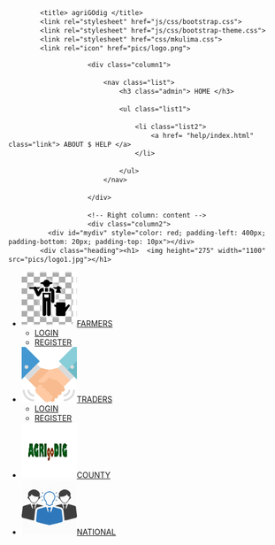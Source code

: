 ﻿<!DOCTYPE HTML>
<head>
<meta charset="utf-8">

			<title> agriGOdig </title>
			<link rel="stylesheet" href="js/css/bootstrap.css">
			<link rel="stylesheet" href="js/css/bootstrap-theme.css">
			<link rel="stylesheet" href="css/mkulima.css">
			<link rel="icon" href="pics/logo.png">
</head>


<body>
<div class="mkulima.css/container">

						<div class="column1">

							<nav class="list">
								<h3 class="admin"> HOME </h3>

								<ul class="list1">

									<li class="list2">
										<a href= "help/index.html" class="link"> ABOUT $ HELP </a>
									</li>

								</ul>
							</nav>

						</div>

						<!-- Right column: content -->
						<div class="column2">
              <div id="mydiv" style="color: red; padding-left: 400px; padding-bottom: 20px; padding-top: 10px"></div>
			<div class="heading"><h1>  <img height="275" width="1100" src="pics/logo1.jpg"></h1>
</div>
<div class="container">
	<nav id="navigationBar">
	<ul>
	<li><a class="btn link badge" href="login.php"><img class="img-circle" height="100" width="100" src="pics/farmer1.jpg"><img>FARMERS</a>
	<ul>
	<li><a class="link" href="login.php">LOGIN</a></li>
	<li><a class="link btn-toolbar" href="reg.php">REGISTER</a></li>
	</ul>
	<li><a class="link badge button" href="midmen/index.php"><img class="img-circle" height="100" width="100" src="pics/handshake.png"><img>TRADERS</a>
	<ul>
	<li><a class="link btn-toolbar" href="midmen/index.php">LOGIN</a></li>
	<li><a class="link btn-toolbar" href="midmen/reg.php">REGISTER</a></li>
	</ul>
	</li>
	<li><a class="link badge" href="county_admin/index.php"><img class="img-circle" height="100" width="100" src="pics/logo1.jpg"><img>COUNTY</a></li>
	<li><a class="link badge" href="national_admin/index.php"><img class="img-circle" height="100" width="100" src="pics/bs.png"><img>NATIONAL</a></li>
	</ul>
	</nav>

</div>
			</div> <!-- container -->

</body>
</html>
